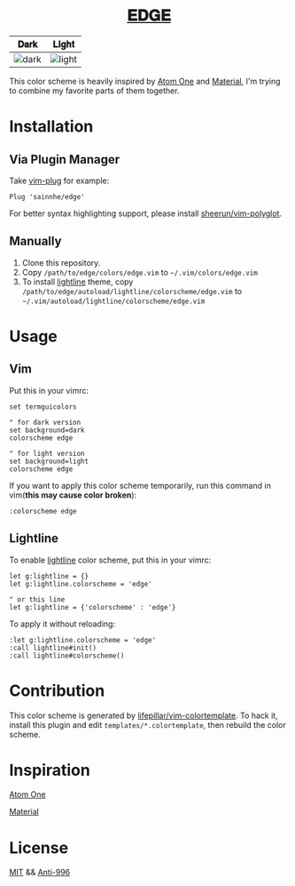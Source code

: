 <h1 align="center">
    <a href="https://gist.github.com/sainnhe/991dc3cb7d885e20f911816197c85b9d#%F0%9D%90%84%F0%9D%90%83%F0%9D%90%86%F0%9D%90%84">𝐄𝐃𝐆𝐄</a>
</h1>

| 𝐃𝐚𝐫𝐤 | 𝐋𝐢𝐠𝐡𝐭 |
| :---: | :---: |
| ![dark](https://user-images.githubusercontent.com/37491630/62260060-28432700-b400-11e9-9488-b196f6884488.png) | ![light](https://user-images.githubusercontent.com/37491630/62260061-2aa58100-b400-11e9-8d7f-9caeef7cdbe7.png) |

This color scheme is heavily inspired by [Atom One](https://github.com/atom/atom/tree/master/packages/one-dark-syntax) and [Material](https://github.com/equinusocio/vsc-material-theme), I'm trying to combine my favorite parts of them together.

# Installation

## Via Plugin Manager

Take [vim-plug](https://github.com/junegunn/vim-plug) for example:

```vim
Plug 'sainnhe/edge'
```

For better syntax highlighting support, please install [sheerun/vim-polyglot](https://github.com/sheerun/vim-polyglot).

## Manually

1. Clone this repository.
2. Copy `/path/to/edge/colors/edge.vim` to `~/.vim/colors/edge.vim`
3. To install [lightline](https://github.com/itchyny/lightline.vim) theme, copy `/path/to/edge/autoload/lightline/colorscheme/edge.vim` to `~/.vim/autoload/lightline/colorscheme/edge.vim`

# Usage

## Vim

Put this in your vimrc:

```vim
set termguicolors

" for dark version
set background=dark
colorscheme edge

" for light version
set background=light
colorscheme edge
```

If you want to apply this color scheme temporarily, run this command in vim(**this may cause color broken**):

```vim
:colorscheme edge
```

## Lightline

To enable [lightline](https://github.com/itchyny/lightline.vim) color scheme, put this in your vimrc:

```vim
let g:lightline = {}
let g:lightline.colorscheme = 'edge'

" or this line
let g:lightline = {'colorscheme' : 'edge'}
```

To apply it without reloading:

```vim
:let g:lightline.colorscheme = 'edge'
:call lightline#init()
:call lightline#colorscheme()
```

# Contribution

This color scheme is generated by [lifepillar/vim-colortemplate](https://github.com/lifepillar/vim-colortemplate). To hack it, install this plugin and edit `templates/*.colortemplate`, then rebuild the color scheme.

# Inspiration

[Atom One](https://github.com/atom/atom/tree/master/packages/one-dark-syntax)

[Material](https://github.com/equinusocio/vsc-material-theme)

# License

[MIT](./LICENSE) && [Anti-996](./Anti-996-LICENSE)
